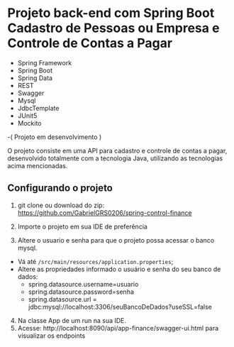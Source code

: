 
# Projeto back-end com Spring Boot Cadastro de Pessoas ou Empresa e Controle de Contas a Pagar

- Spring Framework
- Spring Boot
- Spring Data
- REST
- Swagger
- Mysql
- JdbcTemplate
- JUnit5
- Mockito

-( Projeto em desenvolvimento )

O projeto consiste em uma API para cadastro e controle de contas a pagar, desenvolvido totalmente com a tecnologia Java, utilizando as tecnologias acima mencionadas.


## Configurando o projeto

1) git clone ou download do zip: https://github.com/GabrielGRS0206/spring-control-finance

2) Importe o projeto em sua IDE de preferência

3) Altere o usuario e senha para que o projeto possa acessar o banco mysql. 
  * Vá até `/src/main/resources/application.properties`;
  * Altere as propriedades informado o usuário e senha do seu banco de dados: 
    - spring.datasource.username=usuario
    - spring.datasource.password=senha
    - spring.datasource.url = jdbc:mysql://localhost:3306/seuBancoDeDados?useSSL=false
4) Na classe App de um run na sua IDE.
5) Acesse: http://localhost:8090/api/app-finance/swagger-ui.html para visualizar os endpoints




